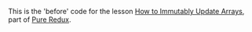 This is the 'before' code for the lesson [How to Immutably Update Arrays](https://daveceddia.podia.com/courses/pure-redux/54080-immutability-in-practice/152885-how-to-immutably-update-arrays), part of [Pure Redux](https://daveceddia.com/pure-redux/).
